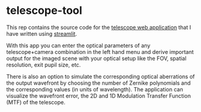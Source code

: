 # telescope-tool

This rep contains the source code for the [telescope web application](https://share.streamlit.io/fakahil/telescope-tool/app.py) that I have written using [streamlit](https://streamlit.io/).

With this app you can enter the optical parameters of any telescope+camera combination in the left hand menu and derive important output for the imaged scene with your optical setup like the FOV, spatial resolution, exit pupil size, etc.

There is also an option to simulate the corresponding optical aberrations of the output wavefront by choosing the number of Zernike polynomials and the corresponding values (in units of wavelength). The application can visualize the wavefront error, the 2D and 1D Modulation Transfer Function (MTF) of the telescope.

